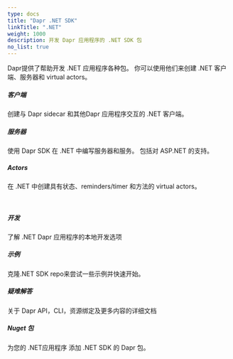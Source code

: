```yaml
---
type: docs
title: "Dapr .NET SDK"
linkTitle: ".NET"
weight: 1000
description: 开发 Dapr 应用程序的 .NET SDK 包
no_list: true
---
```


Dapr提供了帮助开发 .NET 应用程序各种包。 你可以使用他们来创建 .NET 客户端、服务器和 virtual actors。

<div class="card-deck">
  <div class="card">
    <div class="card-body">
      <h5 class="card-title"><b>客户端</b></h5>
      <p class="card-text">创建与 Dapr sidecar 和其他Dapr 应用程序交互的 .NET 客户端。</p>
      <a href="{{< ref dotnet-client >}}" class="stretched-link"></a>
    </div>
  </div>
  <div class="card">
    <div class="card-body">
      <h5 class="card-title"><b>服务器</b></h5>
      <p class="card-text">使用 Dapr SDK 在 .NET 中编写服务器和服务。 包括对 ASP.NET 的支持。</p>
      <a href="{{< ref dotnet-server >}}" class="stretched-link"></a>
    </div>
  </div>
  <div class="card">
    <div class="card-body">
      <h5 class="card-title"><b>Actors</b></h5>
      <p class="card-text">在 .NET 中创建具有状态、reminders/timer 和方法的 virtual actors。</p>
      <a href="{{< ref dotnet-actors >}}" class="stretched-link"></a>
    </div>
  </div>
</div>

<br />
<div class="card-deck">
  <div class="card">
    <div class="card-body">
      <h5 class="card-title"><b>开发</b></h5>
      <p class="card-text">了解 .NET Dapr 应用程序的本地开发选项</p>
      <a href="{{< ref dotnet-development >}}" class="stretched-link"></a>
    </div>
  </div>

  <div class="card">
    <div class="card-body">
      <h5 class="card-title"><b>示例</b></h5>
      <p class="card-text">克隆.NET SDK repo来尝试一些示例并快速开始。</p>
      <a href="https://github.com/dapr/dotnet-sdk/tree/master/examples" class="stretched-link"></a>
    </div>
  </div>
  <div class="card">
    <div class="card-body">
      <h5 class="card-title"><b>疑难解答</b></h5>
      <p class="card-text">关于 Dapr API，CLI，资源绑定及更多内容的详细文档</p>
      <a href="{{< ref reference >}}" class="stretched-link"></a>
    </div>
  </div>
  <div class="card">
    <div class="card-body">
      <h5 class="card-title"><b>Nuget 包</b></h5>
      <p class="card-text">为您的 .NET应用程序 添加 .NET SDK 的 Dapr 包。</p>
      <a href="https://www.nuget.org/profiles/dapr.io" class="stretched-link"></a>
    </div>
  </div>
</div>
<br />

